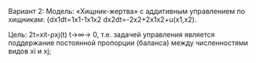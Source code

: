 Вариант 2:
Модель:
«Хищник-жертва» с аддитивным управлением по хищникам:
{dx1dt=1x1-1x1x2 dx2dt=-2x2+2x1x2+u(x1,x2).

Цель:
2t=xit-ρxj(t) t→∞→ 0, т.е. задачей управления является поддержание постоянной пропорции (баланса) между численностями видов xi и xj;
 
